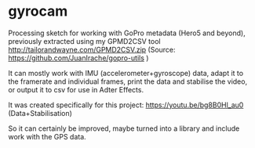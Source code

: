 # gyrocam

Processing sketch for working with GoPro metadata (Hero5 and beyond), previously extracted using my GPMD2CSV tool http://tailorandwayne.com/GPMD2CSV.zip (Source: https://github.com/JuanIrache/gopro-utils )

It can mostly work with IMU (accelerometer+gyroscope) data, adapt it to the framerate and individual frames, print the data and stabilise the video, or output it to csv for use in Adter Effects.

It was created specifically for this project: https://youtu.be/bg8B0Hl_au0 (Data+Stabilisation)

So it can certainly be improved, maybe turned into a library and include work with the GPS data.
